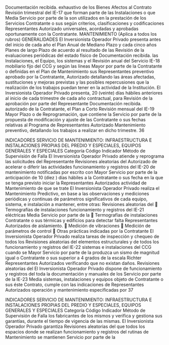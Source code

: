 Documentación recibida.
exhaustivo de los Bienes Afectos al Contrato
Revisión trimestral del
IE-17 que forman parte de las Instalaciones o que Media
Servicio por parte de la
son utilizados en la prestación de los Servicios
Contratante o sus
según criterios, clasificaciones y codificaciones
Representantes Autorizado
universales, acordadas y aprobadas
oportunamente con la Contratante.
MANTENIMIENTO
(Aplica a todos los rubros)
GENERALIDADES
El Inversionista Operador Privado presenta
antes del inicio de cada año el Plan Anual de
Mediano Plazo y cada cinco años Planes de
largo Plazo de acuerdo al resultado de las
Revisión de la
evaluaciones periódicas del estado físico de
Documentación recibida.
las Instalaciones, el Equipo, los sistemas y el
Revisión anual del Servicio
IE-18 mobiliario fijo del CCG y según las líneas Mayor
por parte de la Contratante o
definidas en el Plan de Mantenimiento
sus Representantes
preventivo aprobado por la Contratante,
Autorizado
detallando las áreas afectadas, sustituciones y
mejoras previstas y las posibles repercusiones
que la realización de los trabajos puedan tener
en la actividad de la Institución.
El Inversionista Operador Privado presenta, 20
(veinte) días hábiles anteriores al inicio de
cada trimestre de cada año contractual, para Revisión de la
aprobación por parte del Representante Documentación recibida.
autorizado de la Contratante, el Plan a Corto Revisión mensual del
IE-19 Mayor
Plazo o de Reprogramación, que contiene la Servicio por parte de la
propuesta de modificación y ajuste de las Contratante o sus
fechas relativas al Programa de Representantes Autorizado
Mantenimiento preventivo, detallando los
trabajos a realizar en dicho trimestre.
36

INDICADORES SERVICIO DE MANTENIMIENTO: INFRAESTRUCTURA E INSTALACIONES
PROPIAS DEL PREDIO Y ESPECIALES, EQUIPOS GENERALES Y ESPECIALES
Categoría
Código Indicador Método de Supervisión
de Falla
El Inversionista Operador Privado atiende y
reprograma las solicitudes del Representante Revisiones aleatorias del
Autorizado de acelerar o diferir las actividades funcionamiento y registros del
IE-20 de mantenimiento notificadas por escrito con Mayor Servicio por parte de la
anticipación de 10 (diez ) días hábiles a la Contratante o sus
fecha en la que se tenga previsto iniciar la Representantes Autorizados
actividad de Mantenimiento de que se trate
El Inversionista Operador Privado realiza el
Mantenimiento Predictivo, en base a las
observaciones y mediciones periódicas y
continuas de parámetros significativos de cada
equipo, sistema, e instalación a mantener,
entre otras: Revisiones aleatorias del
 Termografías de instalaciones funcionamiento y registros del
IE-21 eléctricas Media Servicio por parte de la
 Termografías de instalaciones Contratante o sus
térmicas y edificios para detectar falta Representantes Autorizados
de aislamiento.
 Medición de vibraciones
 Medición de parámetros de control
 Otras prácticas indicadas por la
Contratante
El Inversionista Operador Privado realiza
tareas de inspección y chequeo de todos los Revisiones aleatorias del
elementos estructurales y de todos los funcionamiento y registros del
IE-22 sistemas e instalaciones del CCG cuando se Mayor Servicio por parte de la
produzca un sismo de magnitud igual o Contratante o sus
superior a 4 grados de la escala Richter Representantes Autorizados
verificando que no existan daños.
Revisiones aleatorias del
El Inversionista Operador Privado dispone de funcionamiento y registros del
toda la documentación y manuales de los Servicio por parte de la
IE-23 Media
sistemas, instalaciones y equipos objeto de Contratante o sus
éste Contrato, cumple con las indicaciones de Representantes Autorizados
operación y mantenimiento especificadas por
37

INDICADORES SERVICIO DE MANTENIMIENTO: INFRAESTRUCTURA E INSTALACIONES
PROPIAS DEL PREDIO Y ESPECIALES, EQUIPOS GENERALES Y ESPECIALES
Categoría
Código Indicador Método de Supervisión
de Falla
los fabricantes de los mismos y verifica y
gestiona sus garantías, durante el tiempo de
vigencia de las mismas.
El Inversionista Operador Privado garantiza Revisiones aleatorias del
que todos los espacios donde se realizan funcionamiento y registros del
rutinas de Mantenimiento se mantienen Servicio por parte de la
